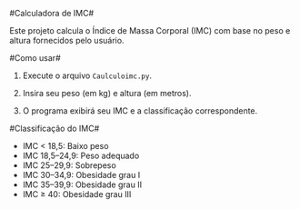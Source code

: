 #Calculadora de IMC#

Este projeto calcula o Índice de Massa Corporal (IMC) com base no peso e altura fornecidos pelo usuário.

#Como usar#

1. Execute o arquivo `Caulculoimc.py`.

2. Insira seu peso (em kg) e altura (em metros).
3. O programa exibirá seu IMC e a classificação correspondente.

#Classificação do IMC#
- IMC < 18,5: Baixo peso
- IMC 18,5–24,9: Peso adequado
- IMC 25–29,9: Sobrepeso
- IMC 30–34,9: Obesidade grau I
- IMC 35–39,9: Obesidade grau II
- IMC ≥ 40: Obesidade grau III